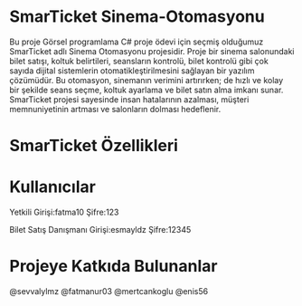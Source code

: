 # SmarTicket Sinema-Otomasyonu
Bu proje Görsel programlama C# proje ödevi için seçmiş olduğumuz SmarTicket adlı Sinema Otomasyonu projesidir. Proje bir sinema salonundaki bilet satışı, koltuk belirtileri, seansların kontrolü, bilet kontrolü  gibi çok sayıda dijital sistemlerin otomatikleştirilmesini sağlayan bir yazılım çözümüdür. Bu otomasyon, sinemanın verimini artırırken; de hızlı ve kolay bir şekilde seans seçme, koltuk ayarlama ve bilet satın alma imkanı sunar. SmarTicket projesi sayesinde insan hatalarının azalması, müşteri memnuniyetinin artması ve salonların dolması hedeflenir.
# SmarTicket Özellikleri


# Kullanıcılar
Yetkili Girişi:fatma10
Şifre:123

Bilet Satış Danışmanı Girişi:esmayldz
Şifre:12345

# Projeye Katkıda Bulunanlar
@sevvalylmz 
@fatmanur03 
@mertcankoglu 
@enis56
